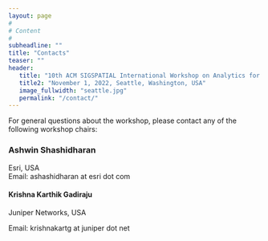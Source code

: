 ```yaml
---
layout: page
#
# Content
#
subheadline: ""
title: "Contacts"
teaser: ""
header:
   title: "10th ACM SIGSPATIAL International Workshop on Analytics for Big Geospatial Data (BigSpatial 2022)"
   title2: "November 1, 2022, Seattle, Washington, USA"
   image_fullwidth: "seattle.jpg"
   permalink: "/contact/"
---
```


For general questions about the workshop, please contact any of the following workshop chairs:


### Ashwin Shashidharan

Esri, USA  
Email: ashashidharan at esri dot com

#### Krishna Karthik Gadiraju

Juniper Networks, USA

Email: krishnakartg at juniper dot net




